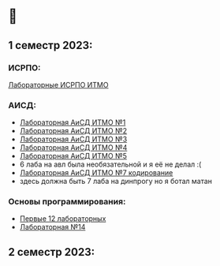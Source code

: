 # 🤠

## 1 семестр 2023:

### ИСРПО: 
[Лабораторные ИСРПО ИТМО](https://github.com/drlinggg/geometric_lib)

### АИСД:
- [Лабораторная АиСД ИТМО №1](https://github.com/drlinggg/lab-aisd-1)
- [Лабораторная АиСД ИТМО №2](https://github.com/drlinggg/lab-aisd-2)
- [Лабораторная АиСД ИТМО №3](https://github.com/drlinggg/lab-aisd-3)
- [Лабораторная АиСД ИТМО №4](https://github.com/drlinggg/lab-aisd-4)
- [Лабораторная АиСД ИТМО №5](https://github.com/drlinggg/aisd-lab-5)
- 6 лаба на авл была необязательной и я её не делал :(
- [Лабораторная АиСД ИТМО №7 кодирование](https://github.com/drlinggg/aisd-lab-7)
- здесь должна быть 7 лаба на динпрогу но я ботал матан

### Основы программирования:
- [Первые 12 лабораторных](https://github.com/drlinggg/op-labs)
- [Лабораторная №14](https://github.com/drlinggg/14labgamelife)

## 2 семестр 2023:
